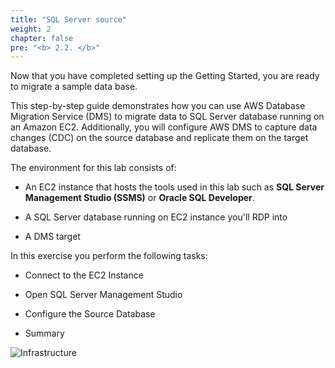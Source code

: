 ```yaml
---
title: "SQL Server source"
weight: 2
chapter: false
pre: "<b> 2.2. </b>"
---
```


Now that you have completed setting up the Getting Started, you are ready to migrate a sample data base.

This step-by-step guide demonstrates how you can use AWS Database Migration Service (DMS)  to migrate data to SQL Server database running on an Amazon EC2. Additionally, you will configure AWS DMS to capture data changes (CDC) on the source database and replicate them on the target database.

The environment for this lab consists of:

- An EC2 instance that hosts the tools used in this lab such as **SQL Server Management Studio (SSMS)** or **Oracle SQL Developer**.

- A SQL Server database running on EC2 instance you'll RDP into

- A DMS target

In this exercise you perform the following tasks:

- Connect to the EC2 Instance

- Open SQL Server Management Studio

- Configure the Source Database

- Summary

![Infrastructure](/images/3/1/0001.png?width=80pc)
